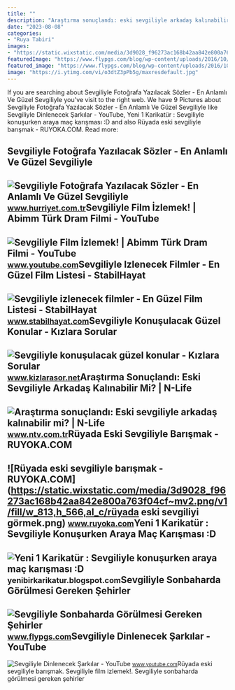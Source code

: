 ```yaml
---
title: ""
description: "Araştırma sonuçlandı: eski sevgiliyle arkadaş kalınabilir mi?"
date: "2023-08-08"
categories:
- "Ruya Tabiri"
images:
- "https://static.wixstatic.com/media/3d9028_f96273ac168b42aa842e800a763f04cf~mv2.png/v1/fill/w_813,h_566,al_c/rüyada eski sevgiliyi görmek.png"
featuredImage: "https://www.flypgs.com/blog/wp-content/uploads/2016/10/Sevgiliyle-Sonbaharda-Görülmesi-Gereken-Şehirler.jpg"
featured_image: "https://www.flypgs.com/blog/wp-content/uploads/2016/10/Sevgiliyle-Sonbaharda-Görülmesi-Gereken-Şehirler.jpg"
image: "https://i.ytimg.com/vi/o3dtZ3pPb5g/maxresdefault.jpg"
---
```


If you are searching about Sevgiliyle Fotoğrafa Yazılacak Sözler - En Anlamlı Ve Güzel Sevgiliyle you've visit to the right web. We have 9 Pictures about Sevgiliyle Fotoğrafa Yazılacak Sözler - En Anlamlı Ve Güzel Sevgiliyle like Sevgiliyle Dinlenecek Şarkılar - YouTube, Yeni 1 Karikatür : Sevgiliyle konuşurken araya maç karışması :D and also Rüyada eski sevgiliyle barışmak - RUYOKA.COM. Read more:

Sevgiliyle Fotoğrafa Yazılacak Sözler - En Anlamlı Ve Güzel Sevgiliyle
----------------------------------------------------------------------

 ![Sevgiliyle Fotoğrafa Yazılacak Sözler - En Anlamlı Ve Güzel Sevgiliyle](https://i4.hurimg.com/i/hurriyet/75/1200x675/62960a274e3fe11f5420bd57.jpg) <small>www.hurriyet.com.tr</small>Sevgiliyle Film İzlemek! | Abimm Türk Dram Filmi - YouTube
----------------------------------------------------------

 ![Sevgiliyle Film İzlemek! | Abimm Türk Dram Filmi - YouTube](https://i.ytimg.com/vi/o3dtZ3pPb5g/maxresdefault.jpg) <small>www.youtube.com</small>Sevgiliyle Izlenecek Filmler - En Güzel Film Listesi - StabilHayat
------------------------------------------------------------------

 ![Sevgiliyle izlenecek filmler - En Güzel Film Listesi - StabilHayat](https://www.stabilhayat.com/wp-content/uploads/2019/11/göl-evi-1024x576.jpg) <small>www.stabilhayat.com</small>Sevgiliyle Konuşulacak Güzel Konular - Kızlara Sorular
------------------------------------------------------

 ![Sevgiliyle konuşulacak güzel konular - Kızlara Sorular](https://2.bp.blogspot.com/-R8cJm7aMmtE/V1qDS8DSxhI/AAAAAAAABVY/ODJzaLhfywMVDbecO_CHOHrnezt4oXy9gCLcB/s1600/Sevgiliye%2Bsorular.jpg) <small>www.kizlarasor.net</small>Araştırma Sonuçlandı: Eski Sevgiliyle Arkadaş Kalınabilir Mi? | N-Life
----------------------------------------------------------------------

 ![Araştırma sonuçlandı: Eski sevgiliyle arkadaş kalınabilir mi? | N-Life](https://cdn1.ntv.com.tr/gorsel/8Ekr0Lisrkez2nMhiAtY9g.jpg?width=1000&mode=both&scale=both&v=1653564522039) <small>www.ntv.com.tr</small>Rüyada Eski Sevgiliyle Barışmak - RUYOKA.COM
--------------------------------------------

 ![Rüyada eski sevgiliyle barışmak - RUYOKA.COM](https://static.wixstatic.com/media/3d9028_f96273ac168b42aa842e800a763f04cf~mv2.png/v1/fill/w_813,h_566,al_c/rüyada eski sevgiliyi görmek.png) <small>www.ruyoka.com</small>Yeni 1 Karikatür : Sevgiliyle Konuşurken Araya Maç Karışması :D
---------------------------------------------------------------

 ![Yeni 1 Karikatür : Sevgiliyle konuşurken araya maç karışması :D](https://3.bp.blogspot.com/-ApmjRdhYxJw/VIJYNEihlDI/AAAAAAAAAkQ/G6jdndBYmv4/s1600/Sevgilisiyle-Konuşurken-Maçı-Karıştıran-Genç-Yanlışlıkla-Maçı-Sevgilisine-Anlatıyor1.jpg) <small>yenibirkarikatur.blogspot.com</small>Sevgiliyle Sonbaharda Görülmesi Gereken Şehirler
------------------------------------------------

 ![Sevgiliyle Sonbaharda Görülmesi Gereken Şehirler](https://www.flypgs.com/blog/wp-content/uploads/2016/10/Sevgiliyle-Sonbaharda-Görülmesi-Gereken-Şehirler.jpg) <small>www.flypgs.com</small>Sevgiliyle Dinlenecek Şarkılar - YouTube
----------------------------------------

 ![Sevgiliyle Dinlenecek Şarkılar - YouTube](https://i.ytimg.com/vi/21KmqFUl0Ts/maxresdefault.jpg) <small>www.youtube.com</small>Rüyada eski sevgiliyle barışmak. Sevgiliyle film i̇zlemek!. Sevgiliyle sonbaharda görülmesi gereken şehirler
